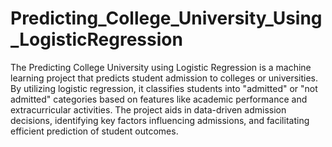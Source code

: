 # Predicting_College_University_Using_LogisticRegression
 The Predicting College University using Logistic Regression is a machine learning project that predicts student admission to colleges or universities. By utilizing logistic regression, it classifies students into "admitted" or "not admitted" categories based on features like academic performance and extracurricular activities. The project aids in data-driven admission decisions, identifying key factors influencing admissions, and facilitating efficient prediction of student outcomes.

